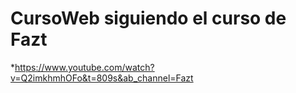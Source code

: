 # CursoWeb siguiendo el curso de Fazt
*https://www.youtube.com/watch?v=Q2imkhmhOFo&t=809s&ab_channel=Fazt
